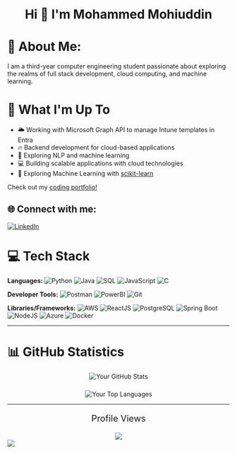 <h1 align="center">Hi 👋 I'm Mohammed Mohiuddin</h1>

# 💫 About Me:
I am a third-year computer engineering student passionate about exploring the realms of full stack development, cloud computing, and machine learning.

# 🚀 What I'm Up To
- 🌥️ Working with Microsoft Graph API to manage Intune templates in Entra
- 🔥 Backend development for cloud-based applications
- 🧠 Exploring NLP and machine learning
- 💻 Building scalable applications with cloud technologies
- 🤖 Exploring Machine Learning with [scikit-learn](https://scikit-learn.org/)

Check out my [coding portfolio!](https://mohammedmohiuddin.com/)

## 🌐 Connect with me:
[![LinkedIn](https://img.shields.io/badge/LinkedIn-%230077B5.svg?logo=linkedin&logoColor=white)](https://www.linkedin.com/in/mohammedmohiuddin1/)

# 💻 Tech Stack
**Languages:**
![Python](https://img.shields.io/badge/python-%233776AB.svg?style=for-the-badge&logo=python&logoColor=white)
![Java](https://img.shields.io/badge/java-%23ED8B00.svg?style=for-the-badge&logo=java&logoColor=white)
![SQL](https://img.shields.io/badge/sql-%2307405e.svg?style=for-the-badge&logo=postgresql&logoColor=white)
![JavaScript](https://img.shields.io/badge/javascript-%23323330.svg?style=for-the-badge&logo=javascript&logoColor=%23F7DF1E)
![C](https://img.shields.io/badge/C-00599C?style=for-the-badge&logo=c&logoColor=white)

**Developer Tools:**
![Postman](https://img.shields.io/badge/Postman-FF6C37?style=for-the-badge&logo=postman&logoColor=white)
![PowerBI](https://img.shields.io/badge/PowerBI-F2C811?style=for-the-badge&logo=powerbi&logoColor=black)
![Git](https://img.shields.io/badge/git-%23F05033.svg?style=for-the-badge&logo=git&logoColor=white)

**Libraries/Frameworks:**
![AWS](https://img.shields.io/badge/AWS-%23232F3E.svg?style=for-the-badge&logo=amazon-aws&logoColor=white)
![ReactJS](https://img.shields.io/badge/react-%2320232a.svg?style=for-the-badge&logo=react&logoColor=%2361DAFB)
![PostgreSQL](https://img.shields.io/badge/PostgreSQL-316192?style=for-the-badge&logo=postgresql&logoColor=white)
![Spring Boot](https://img.shields.io/badge/Spring_Boot-F2F4F9?style=for-the-badge&logo=spring-boot)
![NodeJS](https://img.shields.io/badge/node.js-6DA55F?style=for-the-badge&logo=node.js&logoColor=white)
![Azure](https://img.shields.io/badge/Microsoft_Azure-0078D4?style=for-the-badge&logo=microsoft-azure&logoColor=white)
![Docker](https://img.shields.io/badge/docker-%230db7ed.svg?style=for-the-badge&logo=docker&logoColor=white)

---


# 📊 GitHub Statistics
<div align="center">
  <img src="https://github-readme-stats.vercel.app/api?username=MohammedMohiuddin1&show_icons=true&theme=dark" alt="Your GitHub Stats" />
</div>

### 
<div align="center">
  <img src="https://github-readme-stats.vercel.app/api/top-langs/?username=MohammedMohiuddin1&layout=compact&theme=dark" alt="Your Top Languages" />
</div>

---
<div align="center">
  <p style="font-size:20px;">Profile Views</p>
  <img align="center" src="https://profile-counter.glitch.me/MohammedMohiuddin1/count.svg" />
</div>

<img align="center" src="https://raw.githubusercontent.com/Trilokia/Trilokia/379277808c61ef204768a61bbc5d25bc7798ccf1/bottom_header.svg" />
